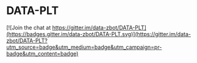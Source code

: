 # DATA-PLT

[![Join the chat at https://gitter.im/data-zbot/DATA-PLT](https://badges.gitter.im/data-zbot/DATA-PLT.svg)](https://gitter.im/data-zbot/DATA-PLT?utm_source=badge&utm_medium=badge&utm_campaign=pr-badge&utm_content=badge)
